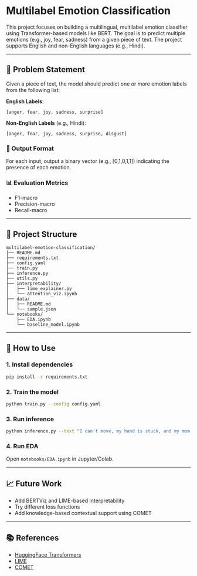 # Multilabel Emotion Classification

This project focuses on building a multilingual, multilabel emotion classifier using Transformer-based models like BERT. The goal is to predict multiple emotions (e.g., joy, fear, sadness) from a given piece of text. The project supports English and non-English languages (e.g., Hindi).

---

## 🧠 Problem Statement
Given a piece of text, the model should predict one or more emotion labels from the following list:

**English Labels**:
```
[anger, fear, joy, sadness, surprise]
```

**Non-English Labels** (e.g., Hindi):
```
[anger, fear, joy, sadness, surprise, disgust]
```

### 🔢 Output Format
For each input, output a binary vector (e.g., [0,1,0,1,1]) indicating the presence of each emotion.

### 📊 Evaluation Metrics
- F1-macro
- Precision-macro
- Recall-macro

---

## 📁 Project Structure
```
multilabel-emotion-classification/
├── README.md
├── requirements.txt
├── config.yaml
├── train.py
├── inference.py
├── utils.py
├── interpretability/
│   ├── lime_explainer.py
│   └── attention_viz.ipynb
├── data/
│   ├── README.md
│   └── sample.json
└── notebooks/
    ├── EDA.ipynb
    └── baseline_model.ipynb
```

---

## 🧠 How to Use

### 1. Install dependencies
```bash
pip install -r requirements.txt
```

### 2. Train the model
```bash
python train.py --config config.yaml
```

### 3. Run inference
```bash
python inference.py --text "I can't move, my hand is stuck, and my mom is screaming"
```

### 4. Run EDA
Open `notebooks/EDA.ipynb` in Jupyter/Colab.

---

## 📈 Future Work
- Add BERTViz and LIME-based interpretability
- Try different loss functions
- Add knowledge-based contextual support using COMET

---

## 📚 References
- [HuggingFace Transformers](https://huggingface.co/transformers)
- [LIME](https://github.com/marcotcr/lime)
- [COMET](https://github.com/atcbosselut/comet-commonsense)

